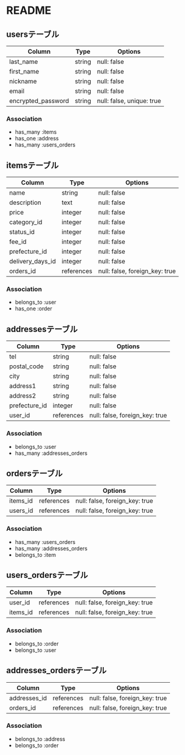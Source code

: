 # README

## usersテーブル

| Column             | Type   | Options                   |
| ------------------ | ------ | ------------------------- |
| last_name          | string | null: false               |
| first_name         | string | null: false               |
| nickname           | string | null: false               |
| email              | string | null: false               |
| encrypted_password | string | null: false, unique: true |

### Association
- has_many :items
- has_one :address
- has_many :users_orders



## itemsテーブル

| Column           | Type       | Options                        |
| ---------------- | ---------- | ------------------------------ |
| name             | string     | null: false                    |
| description      | text       | null: false                    |
| price            | integer    | null: false                    |
| category_id      | integer    | null: false                    |
| status_id        | integer    | null: false |
| fee_id           | integer    | null: false |
| prefecture_id    | integer    | null: false |
| delivery_days_id | integer    | null: false |
| orders_id        | references | null: false, foreign_key: true |

### Association
- belongs_to :user
- has_one :order


## addressesテーブル

| Column        | Type       | Options                        |
| ------------- | ---------- | ------------------------------ |
| tel           | string     | null: false                    |
| postal_code   | string     | null: false                    |
| city          | string     | null: false                    |
| address1      | string     | null: false                    |
| address2      | string     | null: false                    |
| prefecture_id | integer    | null: false                    |
| user_id       | references | null: false, foreign_key: true |


### Association
- belongs_to :user
- has_many :addresses_orders



## ordersテーブル

| Column       | Type       | Options                        |
| ------------ | ---------- | ------------------------------ |
| items_id     | references | null: false, foreign_key: true |
| users_id     | references | null: false, foreign_key: true |

### Association
- has_many :users_orders
- has_many :addresses_orders
- belongs_to :item



## users_ordersテーブル

| Column | Type       | Options                        |
| ------ | ---------- | ------------------------------ |
| user_id  | references | null: false, foreign_key: true |
| items_id | references | null: false, foreign_key: true |

### Association
- belongs_to :order
- belongs_to :user


## addresses_ordersテーブル

| Column | Type       | Options                        |
| ------ | ---------- | ------------------------------ |
| addresses_id | references | null: false, foreign_key: true |
| orders_id    | references | null: false, foreign_key: true |

### Association
- belongs_to :address
- belongs_to :order